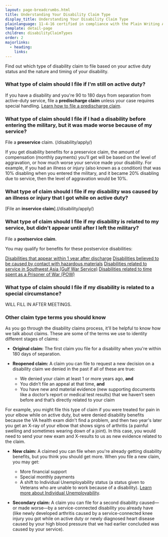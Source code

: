 ```yaml
---
layout: page-breadcrumbs.html
title: Understanding Your Disability Claim Type
display_title: Understanding Your Disability Claim Type
plainlanguage: 11-4-16 certified in compliance with the Plain Writing Act
template: detail-page
children: disabilityClaimTypes
order: 2
majorlinks:
  - heading: 
    links:
---
```


<div class="va-introtext">

Find out which type of disability claim to file based on your active duty status and the nature and timing of your disability.

### What type of claim should I file if I'm still on active duty?

If you have a disability and you're 90 to 180 days from separation from active-duty service, file a **predischarge claim** unless your case requires special handling. [Learn how to file a predischarge claim](TBD).

### What type of claim should I file if I had a disability before entering the military, but it was made worse because of my service?

File a **preservice** claim. (/disability/apply/)

If you get disability benefits for a preservice claim, the amount of compensation (monthly payments) you’ll get will be based on the level of aggravation, or how much worse your service made your disability. For example, if you had an illness or injury (also known as a condition) that was 10% disabling when you entered the military, and it became 20% disabling due to service, then the level of aggravation would be 10%.

### What type of claim should I file if my disability was caused by an illness or injury that I got while on active duty?

[File an **inservice claim**].(/disability/apply/)

### What type of claim should I file if my disability is related to my service, but didn't appear until after I left the military?

File a **postservice claim**.

You may qualify for benefits for these postservice disabilities:

[Disabilities that appear within 1 year after discharge](/disability-benefits/apply/one-year/)
[Disabilities believed to be caused by contact with hazardous materials](/disability-benefits/conditions/exposure-to-hazardous-materials/)
[Disabilities related to service in Southwest Asia (Gulf War Service)](/disability-benefits/conditions/exposure-to-hazardous-materials/gulf-war-illness/)
[Disabilities related to time spent as a Prisoner of War (POW)](https://www.vets.gov/disability-benefits/conditions/pow/)

### What type of claim should I file if my disability is related to a special circumstance?

WILL FILL IN AFTER MEETINGS.

### Other claim type terms you should know

As you go through the disability claims process, it'll be helpful to know how we talk about claims. These are some of the terms we use to identity different stages of claims:

- **Original claim:** The first claim you file for a disability when you're within 180 days of separation.

- **Reopened claim:** A claim you can file to request a new decision on a disability claim we denied in the past if all of these are true:
  - We denied your claim at least 1 or more years ago, **and**
  - You didn’t file an appeal at that time, **and**
  - You have new and material evidence (new supporting documents like a doctor’s report or medical test results) that we haven’t seen before and that’s directly related to your claim

For example, you might file this type of claim if you were treated for pain in your elbow while on active duty, but were denied disability benefits because the VA health exam didn't find a problem, and then two year's later you get an X-ray of your elbow that shows signs of arthritis (a painful swelling and sometimes wearing down of a joint). In this case, you would need to send your new exam and X-results to us as new evidence related to the claim.

- **New claim:** A claimed you can file when you're already getting disability benefits, but you think you should get more. When you file a new claim, you may get:
  - More financial support
  - Special monthly payments
  - A shift to Individual Unemployability status (a status given to Veterans who are unable to work because of a disability). [Learn more about Individual Unemployability](https://www.vets.gov/disability-benefits/conditions/special-claims/individual-unemployability/).

- **Secondary claim:** A claim you can file for a second disability caused—or made worse—by a service-connected disability you already have (like newly developed arthritis caused by a service-connected knee injury you got while on active duty or newly diagnosed heart disease caused by your high blood pressure that we had earlier concluded was caused by your service).
